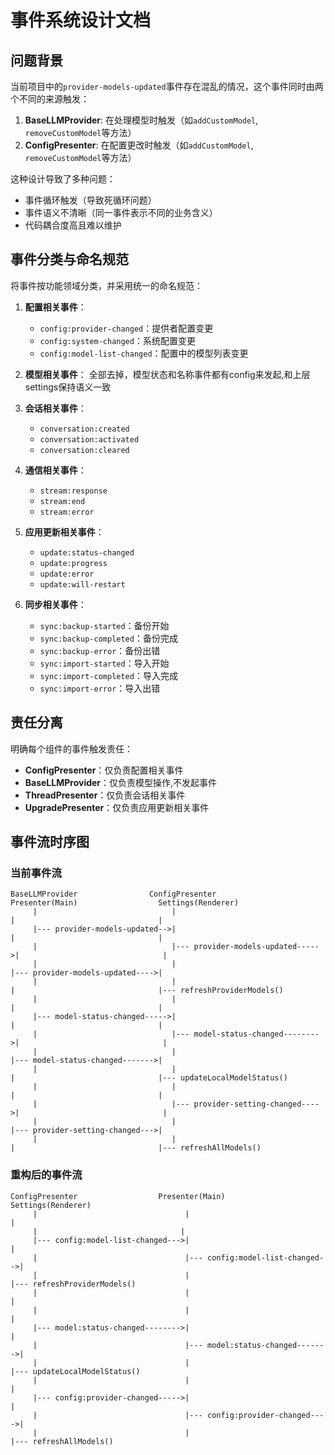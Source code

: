 # 事件系统设计文档

## 问题背景

当前项目中的`provider-models-updated`事件存在混乱的情况，这个事件同时由两个不同的来源触发：

1. **BaseLLMProvider**: 在处理模型时触发（如`addCustomModel`, `removeCustomModel`等方法）
2. **ConfigPresenter**: 在配置更改时触发（如`addCustomModel`, `removeCustomModel`等方法）

这种设计导致了多种问题：
- 事件循环触发（导致死循环问题）
- 事件语义不清晰（同一事件表示不同的业务含义）
- 代码耦合度高且难以维护

## 事件分类与命名规范

将事件按功能领域分类，并采用统一的命名规范：

1. **配置相关事件**：
   - `config:provider-changed`：提供者配置变更
   - `config:system-changed`：系统配置变更
   - `config:model-list-changed`：配置中的模型列表变更

2. **模型相关事件**：
   全部去掉，模型状态和名称事件都有config来发起,和上层settings保持语义一致

3. **会话相关事件**：
   - `conversation:created`
   - `conversation:activated`
   - `conversation:cleared`

4. **通信相关事件**：
   - `stream:response`
   - `stream:end`
   - `stream:error`

5. **应用更新相关事件**：
   - `update:status-changed`
   - `update:progress`
   - `update:error`
   - `update:will-restart`

6. **同步相关事件**：
   - `sync:backup-started`：备份开始
   - `sync:backup-completed`：备份完成
   - `sync:backup-error`：备份出错
   - `sync:import-started`：导入开始
   - `sync:import-completed`：导入完成
   - `sync:import-error`：导入出错

## 责任分离

明确每个组件的事件触发责任：

- **ConfigPresenter**：仅负责配置相关事件
- **BaseLLMProvider**：仅负责模型操作,不发起事件
- **ThreadPresenter**：仅负责会话相关事件
- **UpgradePresenter**：仅负责应用更新相关事件

## 事件流时序图

### 当前事件流

```
BaseLLMProvider                ConfigPresenter                  Presenter(Main)                  Settings(Renderer)
     |                              |                                 |                                |
     |--- provider-models-updated-->|                                 |                                |
     |                              |--- provider-models-updated----->|                                |
     |                              |                                 |--- provider-models-updated---->|
     |                              |                                 |                                |--- refreshProviderModels()
     |                              |                                 |                                |
     |--- model-status-changed----->|                                 |                                |
     |                              |--- model-status-changed-------->|                                |
     |                              |                                 |--- model-status-changed------->|
     |                              |                                 |                                |--- updateLocalModelStatus()
     |                              |                                 |                                |
     |                              |--- provider-setting-changed---->|                                |
     |                              |                                 |--- provider-setting-changed--->|
     |                              |                                 |                                |--- refreshAllModels()
```

### 重构后的事件流

```
ConfigPresenter                  Presenter(Main)                  Settings(Renderer)
     |                                 |                                |
     |                                |
     |--- config:model-list-changed--->|                                |
     |                                 |--- config:model-list-changed-->|
     |                                 |                                |--- refreshProviderModels()
     |                                 |                                |
     |                                 |                                |
     |--- model:status-changed-------->|                                |
     |                                 |--- model:status-changed------->|
     |                                 |                                |--- updateLocalModelStatus()
     |                                 |                                |
     |--- config:provider-changed----->|                                |
     |                                 |--- config:provider-changed---->|
     |                                 |                                |--- refreshAllModels()
```

